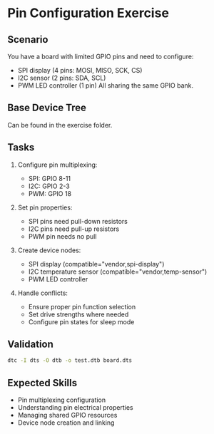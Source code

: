 # Pin Configuration Exercise

## Scenario
You have a board with limited GPIO pins and need to configure:
- SPI display (4 pins: MOSI, MISO, SCK, CS)
- I2C sensor (2 pins: SDA, SCL)
- PWM LED controller (1 pin)
All sharing the same GPIO bank.

## Base Device Tree

Can be found in the exercise folder.

## Tasks
1. Configure pin multiplexing:
   - SPI: GPIO 8-11
   - I2C: GPIO 2-3
   - PWM: GPIO 18

1. Set pin properties:
   - SPI pins need pull-down resistors
   - I2C pins need pull-up resistors
   - PWM pin needs no pull

1. Create device nodes:
   - SPI display (compatible="vendor,spi-display")
   - I2C temperature sensor (compatible="vendor,temp-sensor")
   - PWM LED controller

1. Handle conflicts:
   - Ensure proper pin function selection
   - Set drive strengths where needed
   - Configure pin states for sleep mode

## Validation

```bash
dtc -I dts -O dtb -o test.dtb board.dts
```

## Expected Skills
- Pin multiplexing configuration
- Understanding pin electrical properties
- Managing shared GPIO resources
- Device node creation and linking
